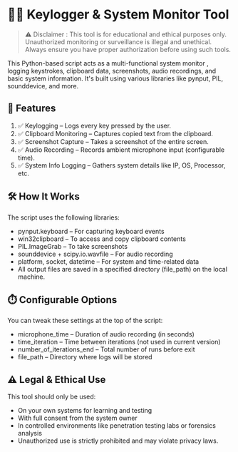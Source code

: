 

# 🕵️‍♂️ Keylogger & System Monitor Tool
> ⚠️ Disclaimer : This tool is for educational and ethical purposes only. Unauthorized monitoring or surveillance is illegal and unethical. Always ensure you have proper authorization before using such tools. 

This Python-based script acts as a multi-functional system monitor , logging keystrokes, clipboard data, screenshots, audio recordings, and basic system information. It's built using various libraries like pynput, PIL, sounddevice, and more.

## 🔧 Features
1. ✅ Keylogging – Logs every key pressed by the user.
2. ✅ Clipboard Monitoring – Captures copied text from the clipboard.
3. ✅ Screenshot Capture – Takes a screenshot of the entire screen.
4. ✅ Audio Recording – Records ambient microphone input (configurable time).
5. ✅ System Info Logging – Gathers system details like IP, OS, Processor, etc.

## 🛠️ How It Works
The script uses the following libraries:

- pynput.keyboard – For capturing keyboard events
- win32clipboard – To access and copy clipboard contents
- PIL.ImageGrab – To take screenshots
- sounddevice + scipy.io.wavfile – For audio recording
- platform, socket, datetime – For system and time-related data
- All output files are saved in a specified directory (file_path) on the local machine.

## ⏱️ Configurable Options
You can tweak these settings at the top of the script:

- microphone_time – Duration of audio recording (in seconds)
- time_iteration – Time between iterations (not used in current version)
- number_of_iterations_end – Total number of runs before exit
- file_path – Directory where logs will be stored
  
## ⚠️ Legal & Ethical Use
This tool should only be used:

- On your own systems for learning and testing
- With full consent from the system owner
- In controlled environments like penetration testing labs or forensics analysis
- Unauthorized use is strictly prohibited and may violate privacy laws.

